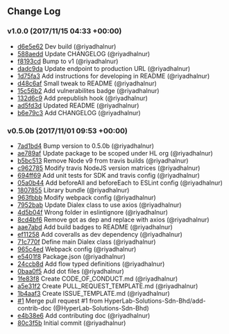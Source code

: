 ## Change Log

### v1.0.0 (2017/11/15 04:33 +00:00)
- [d6e5e62](https://github.com/HyperLab-Solutions-Sdn-Bhd/dialex-sdk-javascript/commit/d6e5e6218030f72af323edbb70de3a7a5fc06a5f) Dev build (@riyadhalnur)
- [588aedd](https://github.com/HyperLab-Solutions-Sdn-Bhd/dialex-sdk-javascript/commit/588aedd8b1ca3a75912a1ec1b16bd3f2dc73a70a) Update CHANGELOG (@riyadhalnur)
- [f8193cd](https://github.com/HyperLab-Solutions-Sdn-Bhd/dialex-sdk-javascript/commit/f8193cd14191a77fd3453e7843fa8c2a61162554) Bump to v1 (@riyadhalnur)
- [dadc9da](https://github.com/HyperLab-Solutions-Sdn-Bhd/dialex-sdk-javascript/commit/dadc9da1e1978bea3b96a1bfc4e8d85cdefd73fb) Update endpoint to production URL (@riyadhalnur)
- [1d75fa3](https://github.com/HyperLab-Solutions-Sdn-Bhd/dialex-sdk-javascript/commit/1d75fa361a93f6fa0802cbe5efe93664fb73cd6c) Add instructions for developing in README (@riyadhalnur)
- [d48c6af](https://github.com/HyperLab-Solutions-Sdn-Bhd/dialex-sdk-javascript/commit/d48c6af194aaa0b8601cfea6173faef5b13e0899) Small tweak to README (@riyadhalnur)
- [15c56b2](https://github.com/HyperLab-Solutions-Sdn-Bhd/dialex-sdk-javascript/commit/15c56b2a18e82e940a43289f111ab409907544c1) Add vulnerabilites badge (@riyadhalnur)
- [132d6c9](https://github.com/HyperLab-Solutions-Sdn-Bhd/dialex-sdk-javascript/commit/132d6c94ed7432382f89a10100715f598e6f0db6) Add prepublish hook (@riyadhalnur)
- [ad5fd3d](https://github.com/HyperLab-Solutions-Sdn-Bhd/dialex-sdk-javascript/commit/ad5fd3d4a7da32ee9efa8841c42b55c2e63e4562) Updated README (@riyadhalnur)
- [b6e79c3](https://github.com/HyperLab-Solutions-Sdn-Bhd/dialex-sdk-javascript/commit/b6e79c339dd5469954f0d6017df977f9f0ebf601) Add CHANGELOG (@riyadhalnur)

### v0.5.0b (2017/11/01 09:53 +00:00)
- [7ad1bd4](https://github.com/HyperLab-Solutions-Sdn-Bhd/dialex-sdk-javascript/commit/7ad1bd4b69e7286abdb4a6eeced0a98315e104c6) Bump version to 0.5.0b (@riyadhalnur)
- [ae789af](https://github.com/HyperLab-Solutions-Sdn-Bhd/dialex-sdk-javascript/commit/ae789af999f858efdd1045dc839e17435397feff) Update package to be scoped under HL org (@riyadhalnur)
- [b5bc513](https://github.com/HyperLab-Solutions-Sdn-Bhd/dialex-sdk-javascript/commit/b5bc513877561320e9fa2d2af387180c7fa391e2) Remove Node v9 from travis builds (@riyadhalnur)
- [c962785](https://github.com/HyperLab-Solutions-Sdn-Bhd/dialex-sdk-javascript/commit/c9627855e81f93080454566f713ef773831d70b3) Modify travis NodeJS version matrices (@riyadhalnur)
- [694ff69](https://github.com/HyperLab-Solutions-Sdn-Bhd/dialex-sdk-javascript/commit/694ff694ef5a332d857a75951048c8a6341ce735) Add unit tests for SDK and travis config (@riyadhalnur)
- [05a0b44](https://github.com/HyperLab-Solutions-Sdn-Bhd/dialex-sdk-javascript/commit/05a0b440054c83f8ac1816f1e1875acd2f640b8d) Add beforeAll and beforeEach to ESLint config (@riyadhalnur)
- [1807855](https://github.com/HyperLab-Solutions-Sdn-Bhd/dialex-sdk-javascript/commit/1807855a8d603686c4d5dc22975f6ff85759817a) Library bundle (@riyadhalnur)
- [963fbbb](https://github.com/HyperLab-Solutions-Sdn-Bhd/dialex-sdk-javascript/commit/963fbbb918ec72e171155dc66519b6407384d436) Modify webpack config (@riyadhalnur)
- [7952bab](https://github.com/HyperLab-Solutions-Sdn-Bhd/dialex-sdk-javascript/commit/7952bab96b3397d0df98172afaa45722efaaf73b) Update Dialex class to use axios (@riyadhalnur)
- [4d5b04f](https://github.com/HyperLab-Solutions-Sdn-Bhd/dialex-sdk-javascript/commit/4d5b04f70c423ce8cfbbee9ecf42ed54bef903bf) Wrong folder in eslintignore (@riyadhalnur)
- [8cd4bf6](https://github.com/HyperLab-Solutions-Sdn-Bhd/dialex-sdk-javascript/commit/8cd4bf6257d0d58b873de3f42f20edba3baa8ed0) Remove got as dep and replace with axios (@riyadhalnur)
- [aae7abd](https://github.com/HyperLab-Solutions-Sdn-Bhd/dialex-sdk-javascript/commit/aae7abd5d0ee4623d28e9cf690b655370ec10d38) Add build badges to README (@riyadhalnur)
- [ef11258](https://github.com/HyperLab-Solutions-Sdn-Bhd/dialex-sdk-javascript/commit/ef11258146a896ecc5ace38368f9e1838463ee9d) Add coveralls as dev dependency (@riyadhalnur)
- [71c770f](https://github.com/HyperLab-Solutions-Sdn-Bhd/dialex-sdk-javascript/commit/71c770f517dfd75199cdcc9c8e274698825bc8cd) Define main Dialex class (@riyadhalnur)
- [965c4ed](https://github.com/HyperLab-Solutions-Sdn-Bhd/dialex-sdk-javascript/commit/965c4ed4e7c655bc3aa344d5725143f449fd5d2a) Webpack config (@riyadhalnur)
- [e5401f8](https://github.com/HyperLab-Solutions-Sdn-Bhd/dialex-sdk-javascript/commit/e5401f886ab220d8c8d69411e3135c8d37a4c4da) Package.json (@riyadhalnur)
- [24ccb8d](https://github.com/HyperLab-Solutions-Sdn-Bhd/dialex-sdk-javascript/commit/24ccb8df31a9a9a495fd77414377eb0cd0da8338) Add flow typed definitions (@riyadhalnur)
- [0baa0f5](https://github.com/HyperLab-Solutions-Sdn-Bhd/dialex-sdk-javascript/commit/0baa0f5b093f703d632f6d5cfd64aa0f0debec6d) Add dot files (@riyadhalnur)
- [1fe83f8](https://github.com/HyperLab-Solutions-Sdn-Bhd/dialex-sdk-javascript/commit/1fe83f82134a21d0b4cacee2dd0104de6b6ded2d) Create CODE_OF_CONDUCT.md (@riyadhalnur)
- [a5e31f2](https://github.com/HyperLab-Solutions-Sdn-Bhd/dialex-sdk-javascript/commit/a5e31f2fae0f5b934f447a14e63143108e00fc9e) Create PULL_REQUEST_TEMPLATE.md (@riyadhalnur)
- [1b4aaf3](https://github.com/HyperLab-Solutions-Sdn-Bhd/dialex-sdk-javascript/commit/1b4aaf324a69187c17149e9ce82a5b44d122d4cb) Create ISSUE_TEMPLATE.md (@riyadhalnur)
- [#1](https://github.com/HyperLab-Solutions-Sdn-Bhd/dialex-sdk-javascript/pull/1) Merge pull request #1 from HyperLab-Solutions-Sdn-Bhd/add-contrib-doc (@HyperLab-Solutions-Sdn-Bhd)
- [e4b38e6](https://github.com/HyperLab-Solutions-Sdn-Bhd/dialex-sdk-javascript/commit/e4b38e65fbb75f8f5dc596879728915bbb60d187) Add contributing doc (@riyadhalnur)
- [80c3f5b](https://github.com/HyperLab-Solutions-Sdn-Bhd/dialex-sdk-javascript/commit/80c3f5bce9bb4c16e2241a230c58b21cea7c2405) Initial commit (@riyadhalnur)
